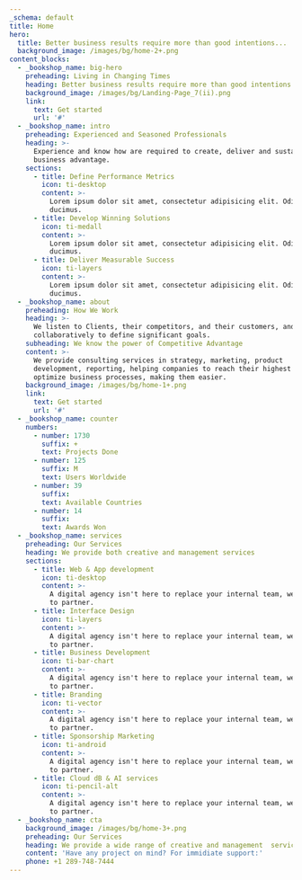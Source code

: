 ```yaml
---
_schema: default
title: Home
hero:
  title: Better business results require more than good intentions...
  background_image: /images/bg/home-2+.png
content_blocks:
  - _bookshop_name: big-hero
    preheading: Living in Changing Times
    heading: Better business results require more than good intentions...
    background_image: /images/bg/Landing-Page_7(ii).png
    link:
      text: Get started
      url: '#'
  - _bookshop_name: intro
    preheading: Experienced and Seasoned Professionals
    heading: >-
      Experience and know how are required to create, deliver and sustain core
      business advantage.
    sections:
      - title: Define Performance Metrics
        icon: ti-desktop
        content: >-
          Lorem ipsum dolor sit amet, consectetur adipisicing elit. Odit,
          ducimus.
      - title: Develop Winning Solutions
        icon: ti-medall
        content: >-
          Lorem ipsum dolor sit amet, consectetur adipisicing elit. Odit,
          ducimus.
      - title: Deliver Measurable Success
        icon: ti-layers
        content: >-
          Lorem ipsum dolor sit amet, consectetur adipisicing elit. Odit,
          ducimus.
  - _bookshop_name: about
    preheading: How We Work
    heading: >-
      We listen to Clients, their competitors, and their customers, and work
      collaboratively to define significant goals.
    subheading: We know the power of Competitive Advantage
    content: >-
      We provide consulting services in strategy, marketing, product
      development, reporting, helping companies to reach their highest level. We
      optimize business processes, making them easier.
    background_image: /images/bg/home-1+.png
    link:
      text: Get started
      url: '#'
  - _bookshop_name: counter
    numbers:
      - number: 1730
        suffix: +
        text: Projects Done
      - number: 125
        suffix: M
        text: Users Worldwide
      - number: 39
        suffix:
        text: Available Countries
      - number: 14
        suffix:
        text: Awards Won
  - _bookshop_name: services
    preheading: Our Services
    heading: We provide both creative and management services
    sections:
      - title: Web & App development
        icon: ti-desktop
        content: >-
          A digital agency isn't here to replace your internal team, we're here
          to partner.
      - title: Interface Design
        icon: ti-layers
        content: >-
          A digital agency isn't here to replace your internal team, we're here
          to partner.
      - title: Business Development
        icon: ti-bar-chart
        content: >-
          A digital agency isn't here to replace your internal team, we're here
          to partner.
      - title: Branding
        icon: ti-vector
        content: >-
          A digital agency isn't here to replace your internal team, we're here
          to partner.
      - title: Sponsorship Marketing
        icon: ti-android
        content: >-
          A digital agency isn't here to replace your internal team, we're here
          to partner.
      - title: Cloud dB & AI services
        icon: ti-pencil-alt
        content: >-
          A digital agency isn't here to replace your internal team, we're here
          to partner.
  - _bookshop_name: cta
    background_image: /images/bg/home-3+.png
    preheading: Our Services
    heading: We provide a wide range of creative and management  services
    content: 'Have any project on mind? For immidiate support:'
    phone: +1 289-748-7444
---
```


